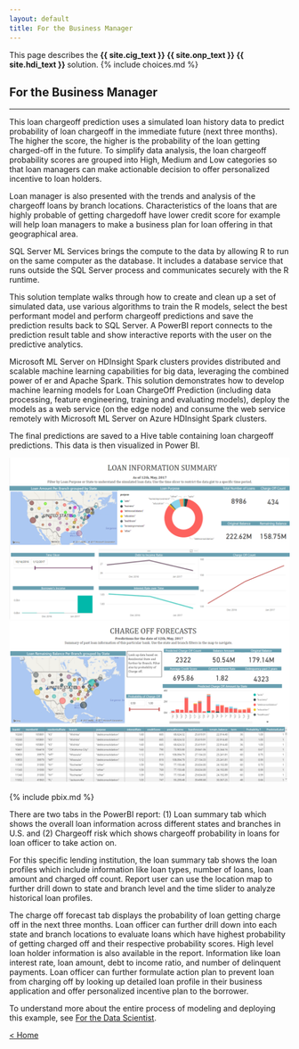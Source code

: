 ```yaml
---
layout: default
title: For the Business Manager
---
```

<div class="alert alert-success" role="alert"> This page describes the 
<strong>
<span class="cig">{{ site.cig_text }}</span>
<span class="onp">{{ site.onp_text }}</span>
<span class="hdi">{{ site.hdi_text }}</span> 
</strong>
solution.
 {% include choices.md %}
</div> 

## For the Business Manager
------------------------------

This loan chargeoff prediction uses a simulated loan history data to predict probability of loan chargeoff in the immediate future (next three months). The higher the score, the higher is the probability of the loan getting charged-off in the future. To simplify data analysis, the loan chargeoff probability scores are grouped into High, Medium and Low categories so that loan managers can make actionable decision to offer personalized incentive to loan holders.

Loan manager is also presented with the trends and analysis of the chargeoff loans by branch locations. Characteristics of the loans that are highly probable of getting chargedoff have lower credit score for example will help loan managers to make a business plan for loan offering in that geographical area.   

<div class="sql"> 
SQL Server ML Services brings the compute to the data by allowing R to run on the same computer as the database. It includes a database service that runs outside the SQL Server process and communicates securely with the R runtime.

This solution template walks through how to create and clean up a set of simulated data, use various algorithms to train the R models, select the best performant model and perform chargeoff predictions and save the prediction results back to SQL Server. A PowerBI report connects to the prediction result table and show interactive reports with the user on the predictive analytics.
</div>

<div class="hdi">
Microsoft ML Server on HDInsight Spark clusters provides distributed and scalable machine learning capabilities for big data, leveraging the combined power of er and Apache Spark. This solution demonstrates how to develop machine learning models for Loan ChargeOff Prediction (including data processing, feature engineering, training and evaluating models), deploy the models as a web service (on the edge node) and consume the web service remotely with Microsoft ML Server on Azure HDInsight Spark clusters.

The final predictions are saved to a Hive table containing loan chargeoff predictions. This data is then visualized in Power BI.
</div>


![Visualize](images/visualize1.png?raw=true)
![Visualize](images/visualize2.png?raw=true)

{% include pbix.md %}

There are two tabs in the PowerBI report: (1) Loan summary tab which shows the overall loan information across different states and branches in U.S. and (2) Chargeoff risk which shows chargeoff probability in loans for loan officer to take action on.

For this specific lending institution, the loan summary tab shows the loan profiles which include information like loan types, number of loans, loan amount and charged off count. Report user can use the location map to further drill down to state and branch level and the time slider to analyze historical loan profiles. 

The charge off forecast tab displays the probability of loan getting charge off in the next three months. Loan officer can further drill down into each state and branch locations to evaluate loans which have highest probability of getting charged off and their respective probability scores. High level loan holder information is also available in the report. Information like loan interest rate, loan amount, debt to income ratio, and number of delinquent payments. Loan officer can further formulate action plan to prevent loan from charging off by looking up detailed loan profile in their business application and offer personalized incentive plan to the borrower.

To understand more about the entire process of modeling and deploying this example, see [For the Data Scientist](data-scientist.html).
 
[&lt; Home](index.html)